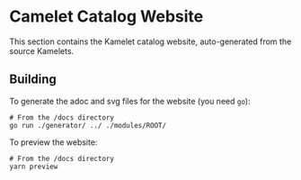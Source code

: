 # Camelet Catalog Website

This section contains the Kamelet catalog website, auto-generated from the source Kamelets.

## Building

To generate the adoc and svg files for the website (you need `go`):

```
# From the /docs directory
go run ./generator/ ../ ./modules/ROOT/
```

To preview the website:

```
# From the /docs directory
yarn preview
```
